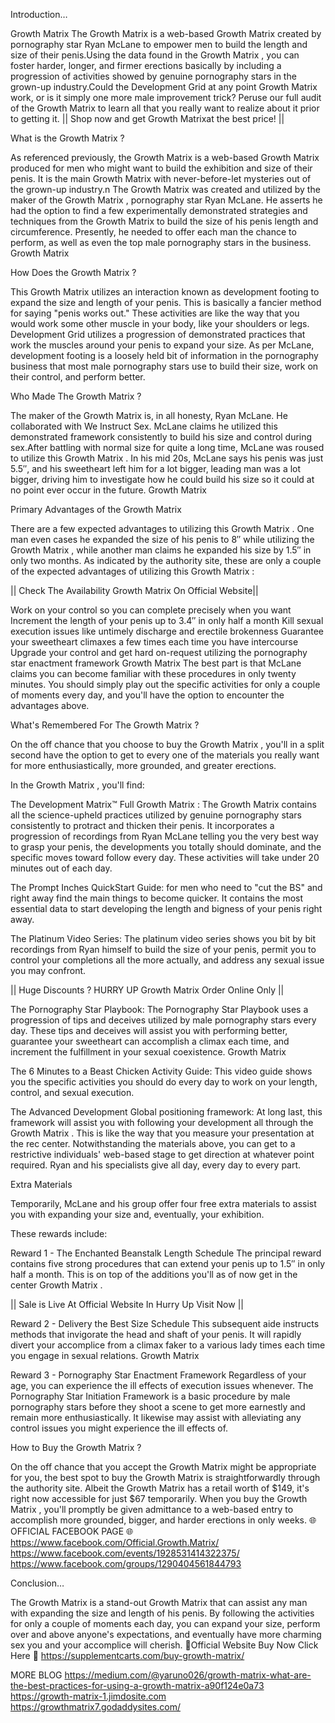Introduction…

Growth Matrix  The Growth Matrix is a web-based Growth Matrix  created by pornography star Ryan McLane to empower men to build the length and size of their penis.Using the data found in the Growth Matrix , you can foster harder, longer, and firmer erections basically by including a progression of activities showed by genuine pornography stars in the grown-up industry.Could the Development Grid at any point Growth Matrix  work, or is it simply one more male improvement trick? Peruse our full audit of the Growth Matrix to learn all that you really want to realize about it prior to getting it.
|| Shop now and get Growth Matrixat the best price! ||

What is the Growth Matrix ?

As referenced previously, the Growth Matrix  is a web-based Growth Matrix  produced for men who might want to build the exhibition and size of their penis. It is the main Growth Matrix  with never-before-let mysteries out of the grown-up industry.n The Growth Matrix  was created and utilized by the maker of the Growth Matrix , pornography star Ryan McLane. He asserts he had the option to find a few experimentally demonstrated strategies and techniques from the Growth Matrix  to build the size of his penis length and circumference. Presently, he needed to offer each man the chance to perform, as well as even the top male pornography stars in the business. Growth Matrix  

How Does the Growth Matrix ?

This Growth Matrix  utilizes an interaction known as development footing to expand the size and length of your penis. This is basically a fancier method for saying "penis works out." These activities are like the way that you would work some other muscle in your body, like your shoulders or legs. Development Grid utilizes a progression of demonstrated practices that work the muscles around your penis to expand your size. As per McLane, development footing is a loosely held bit of information in the pornography business that most male pornography stars use to build their size, work on their control, and perform better.

Who Made The Growth Matrix ?

The maker of the Growth Matrix  is, in all honesty, Ryan McLane. He collaborated with We Instruct Sex. McLane claims he utilized this demonstrated framework consistently to build his size and control during sex.After battling with normal size for quite a long time, McLane was roused to utilize this Growth Matrix . In his mid 20s, McLane says his penis was just 5.5″, and his sweetheart left him for a lot bigger, leading man was a lot bigger, driving him to investigate how he could build his size so it could at no point ever occur in the future. Growth Matrix  

Primary Advantages of the Growth Matrix 

There are a few expected advantages to utilizing this Growth Matrix . One man even cases he expanded the size of his penis to 8″ while utilizing the Growth Matrix , while another man claims he expanded his size by 1.5″ in only two months.
As indicated by the authority site, these are only a couple of the expected advantages of utilizing this Growth Matrix :

|| Check The Availability Growth Matrix On Official Website|| 

Work on your control so you can complete precisely when you want
Increment the length of your penis up to 3.4″ in only half a month
Kill sexual execution issues like untimely discharge and erectile brokenness
Guarantee your sweetheart climaxes a few times each time you have intercourse
Upgrade your control and get hard on-request utilizing the pornography star enactment framework
Growth Matrix  The best part is that McLane claims you can become familiar with these procedures in only twenty minutes. You should simply play out the specific activities for only a couple of moments every day, and you'll have the option to encounter the advantages above.

What's Remembered For The Growth Matrix ?

On the off chance that you choose to buy the Growth Matrix , you'll in a split second have the option to get to every one of the materials you really want for more enthusiastically, more grounded, and greater erections.

In the Growth Matrix , you'll find:

The Development Matrix™ Full Growth Matrix : The Growth Matrix  contains all the science-upheld practices utilized by genuine pornography stars consistently to protract and thicken their penis. It incorporates a progression of recordings from Ryan McLane telling you the very best way to grasp your penis, the developments you totally should dominate, and the specific moves toward follow every day. These activities will take under 20 minutes out of each day.

The Prompt Inches QuickStart Guide: for men who need to "cut the BS" and right away find the main things to become quicker. It contains the most essential data to start developing the length and bigness of your penis right away.

The Platinum Video Series: The platinum video series shows you bit by bit recordings from Ryan himself to build the size of your penis, permit you to control your completions all the more actually, and address any sexual issue you may confront.

|| Huge Discounts ? HURRY UP Growth Matrix Order Online Only ||

The Pornography Star Playbook: The Pornography Star Playbook uses a progression of tips and deceives utilized by male pornography stars every day. These tips and deceives will assist you with performing better, guarantee your sweetheart can accomplish a climax each time, and increment the fulfillment in your sexual coexistence. Growth Matrix  

The 6 Minutes to a Beast Chicken Activity Guide: This video guide shows you the specific activities you should do every day to work on your length, control, and sexual execution.

The Advanced Development Global positioning framework: At long last, this framework will assist you with following your development all through the Growth Matrix . This is like the way that you measure your presentation at the rec center.
Notwithstanding the materials above, you can get to a restrictive individuals' web-based stage to get direction at whatever point required. Ryan and his specialists give all day, every day to every part.

Extra Materials

Temporarily, McLane and his group offer four free extra materials to assist you with expanding your size and, eventually, your exhibition.

These rewards include:

Reward 1 - The Enchanted Beanstalk Length Schedule
The principal reward contains five strong procedures that can extend your penis up to 1.5″ in only half a month. This is on top of the additions you'll as of now get in the center Growth Matrix .

|| Sale is Live At Official Website In Hurry Up Visit Now ||

Reward 2 - Delivery the Best Size Schedule
This subsequent aide instructs methods that invigorate the head and shaft of your penis. It will rapidly divert your accomplice from a climax faker to a various lady times each time you engage in sexual relations. Growth Matrix  

Reward 3 - Pornography Star Enactment Framework
Regardless of your age, you can experience the ill effects of execution issues whenever. The Pornography Star Initiation Framework is a basic procedure by male pornography stars before they shoot a scene to get more earnestly and remain more enthusiastically. It likewise may assist with alleviating any control issues you might experience the ill effects of.

How to Buy the Growth Matrix ?

On the off chance that you accept the Growth Matrix  might be appropriate for you, the best spot to buy the Growth Matrix  is straightforwardly through the authority site. Albeit the Growth Matrix  has a retail worth of $149, it's right now accessible for just $67 temporarily. When you buy the Growth Matrix , you'll promptly be given admittance to a web-based entry to accomplish more grounded, bigger, and harder erections in only weeks.
🌐OFFICIAL FACEBOOK PAGE 🌐
https://www.facebook.com/Official.Growth.Matrix/
https://www.facebook.com/events/1928531414322375/
https://www.facebook.com/groups/1290404561844793

Conclusion…

The Growth Matrix is a stand-out Growth Matrix  that can assist any man with expanding the size and length of his penis. By following the activities for only a couple of moments each day, you can expand your size, perform over and above anyone's expectations, and eventually have more charming sex you and your accomplice will cherish.
💊Official Website Buy Now Click Here 💊
https://supplementcarts.com/buy-growth-matrix/

MORE BLOG 
https://medium.com/@yaruno026/growth-matrix-what-are-the-best-practices-for-using-a-growth-matrix-a90f124e0a73
https://growth-matrix-1.jimdosite.com
https://growthmatrix7.godaddysites.com/
